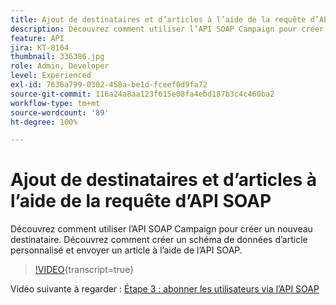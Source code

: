 ```yaml
---
title: Ajout de destinataires et d’articles à l’aide de la requête d’API SOAP
description: Découvrez comment utiliser l’API SOAP Campaign pour créer un nouveau destinataire. Découvrez comment créer un schéma de données d’article personnalisé et envoyer un article à l’aide de l’API SOAP.
feature: API
jira: KT-8164
thumbnail: 336386.jpg
role: Admin, Developer
level: Experienced
exl-id: 7636a799-0302-458a-be1d-fceef0d9fa72
source-git-commit: 116a24a8aa123f615e08fa4ebd187b3c4c460ba2
workflow-type: tm+mt
source-wordcount: '89'
ht-degree: 100%

---
```


# Ajout de destinataires et d’articles à l’aide de la requête d’API SOAP

Découvrez comment utiliser l’API SOAP Campaign pour créer un nouveau destinataire. Découvrez comment créer un schéma de données d’article personnalisé et envoyer un article à l’aide de l’API SOAP.

>[!VIDEO](https://video.tv.adobe.com/v/336386?quality=12&learn=on){transcript=true}

Vidéo suivante à regarder : [Étape 3 : abonner les utilisateurs via l’API SOAP](/help/tutorial-use-soap-apis/subscribe-users-via-soap-api.md)